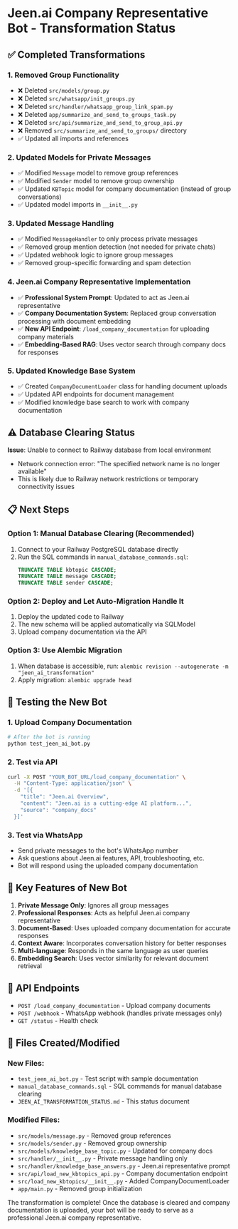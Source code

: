 # Jeen.ai Company Representative Bot - Transformation Status

## ✅ Completed Transformations

### 1. **Removed Group Functionality**
- ❌ Deleted `src/models/group.py`
- ❌ Deleted `src/whatsapp/init_groups.py` 
- ❌ Deleted `src/handler/whatsapp_group_link_spam.py`
- ❌ Deleted `app/summarize_and_send_to_groups_task.py`
- ❌ Deleted `src/api/summarize_and_send_to_group_api.py`
- ❌ Removed `src/summarize_and_send_to_groups/` directory
- ✅ Updated all imports and references

### 2. **Updated Models for Private Messages**
- ✅ Modified `Message` model to remove group references
- ✅ Modified `Sender` model to remove group ownership
- ✅ Updated `KBTopic` model for company documentation (instead of group conversations)
- ✅ Updated model imports in `__init__.py`

### 3. **Updated Message Handling**
- ✅ Modified `MessageHandler` to only process private messages
- ✅ Removed group mention detection (not needed for private chats)
- ✅ Updated webhook logic to ignore group messages
- ✅ Removed group-specific forwarding and spam detection

### 4. **Jeen.ai Company Representative Implementation**
- ✅ **Professional System Prompt**: Updated to act as Jeen.ai representative
- ✅ **Company Documentation System**: Replaced group conversation processing with document embedding
- ✅ **New API Endpoint**: `/load_company_documentation` for uploading company materials
- ✅ **Embedding-Based RAG**: Uses vector search through company docs for responses

### 5. **Updated Knowledge Base System**
- ✅ Created `CompanyDocumentLoader` class for handling document uploads
- ✅ Updated API endpoints for document management
- ✅ Modified knowledge base search to work with company documentation

## ⚠️ Database Clearing Status

**Issue**: Unable to connect to Railway database from local environment
- Network connection error: "The specified network name is no longer available"
- This is likely due to Railway network restrictions or temporary connectivity issues

## 📋 Next Steps

### Option 1: Manual Database Clearing (Recommended)
1. Connect to your Railway PostgreSQL database directly
2. Run the SQL commands in `manual_database_commands.sql`:
   ```sql
   TRUNCATE TABLE kbtopic CASCADE;
   TRUNCATE TABLE message CASCADE; 
   TRUNCATE TABLE sender CASCADE;
   ```

### Option 2: Deploy and Let Auto-Migration Handle It
1. Deploy the updated code to Railway
2. The new schema will be applied automatically via SQLModel
3. Upload company documentation via the API

### Option 3: Use Alembic Migration
1. When database is accessible, run: `alembic revision --autogenerate -m "jeen_ai_transformation"`
2. Apply migration: `alembic upgrade head`

## 🚀 Testing the New Bot

### 1. Upload Company Documentation
```bash
# After the bot is running
python test_jeen_ai_bot.py
```

### 2. Test via API
```bash
curl -X POST "YOUR_BOT_URL/load_company_documentation" \
  -H "Content-Type: application/json" \
  -d '[{
    "title": "Jeen.ai Overview",
    "content": "Jeen.ai is a cutting-edge AI platform...",
    "source": "company_docs"
  }]'
```

### 3. Test via WhatsApp
- Send private messages to the bot's WhatsApp number
- Ask questions about Jeen.ai features, API, troubleshooting, etc.
- Bot will respond using the uploaded company documentation

## 📝 Key Features of New Bot

1. **Private Message Only**: Ignores all group messages
2. **Professional Responses**: Acts as helpful Jeen.ai company representative
3. **Document-Based**: Uses uploaded company documentation for accurate responses
4. **Context Aware**: Incorporates conversation history for better responses
5. **Multi-language**: Responds in the same language as user queries
6. **Embedding Search**: Uses vector similarity for relevant document retrieval

## 🔧 API Endpoints

- `POST /load_company_documentation` - Upload company documents
- `POST /webhook` - WhatsApp webhook (handles private messages only)
- `GET /status` - Health check

## 📁 Files Created/Modified

### New Files:
- `test_jeen_ai_bot.py` - Test script with sample documentation
- `manual_database_commands.sql` - SQL commands for manual database clearing
- `JEEN_AI_TRANSFORMATION_STATUS.md` - This status document

### Modified Files:
- `src/models/message.py` - Removed group references
- `src/models/sender.py` - Removed group ownership
- `src/models/knowledge_base_topic.py` - Updated for company docs
- `src/handler/__init__.py` - Private message handling only
- `src/handler/knowledge_base_answers.py` - Jeen.ai representative prompt
- `src/api/load_new_kbtopics_api.py` - Company documentation endpoint
- `src/load_new_kbtopics/__init__.py` - Added CompanyDocumentLoader
- `app/main.py` - Removed group initialization

The transformation is complete! Once the database is cleared and company documentation is uploaded, your bot will be ready to serve as a professional Jeen.ai company representative.